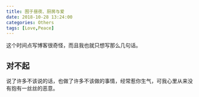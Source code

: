 ```yaml
---
title: 囿于昼夜、厨房与爱
date: 2018-10-28 13:24:00
categories: Others
tags: [Love,Peace]
---
```


这个时间点写博客很奇怪，而且我也就只想写那么几句话。

<!--more-->

## 对不起

说了许多不该说的话，也做了许多不该做的事情，经常惹你生气，可我心里从来没有抱有一丝丝的恶意。
